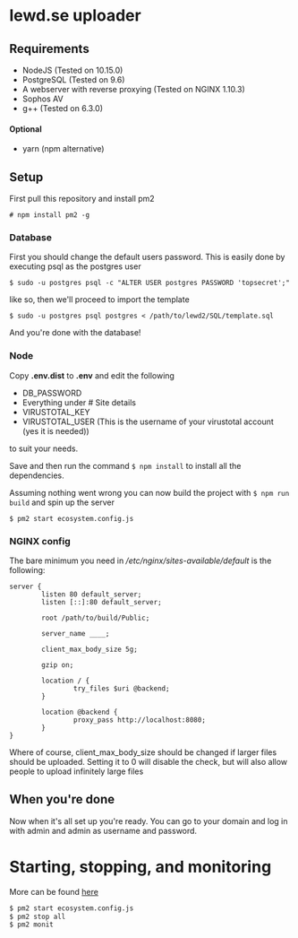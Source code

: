 # lewd.se uploader


## Requirements
* NodeJS (Tested on 10.15.0)
* PostgreSQL (Tested on 9.6)
* A webserver with reverse proxying (Tested on NGINX 1.10.3)
* Sophos AV
* g++ (Tested on 6.3.0)

#### Optional
* yarn (npm alternative)


## Setup
First pull this repository and install pm2

`# npm install pm2 -g`


### Database
First you should change the default users password. This is easily done by executing psql as the postgres user

`$ sudo -u postgres psql -c "ALTER USER postgres PASSWORD 'topsecret';"`

like so, then we'll proceed to import the template

`$ sudo -u postgres psql postgres < /path/to/lewd2/SQL/template.sql`


And you're done with the database!


### Node

Copy **.env.dist** to **.env** and edit the following 

* DB_PASSWORD
* Everything under # Site details
* VIRUSTOTAL_KEY  
* VIRUSTOTAL_USER (This is the username of your virustotal account (yes it is needed))

to suit your needs.

Save and then run the command `$ npm install` to install all the dependencies.


Assuming nothing went wrong you can now build the project with `$ npm run build` and spin up the server

`$ pm2 start ecosystem.config.js`


### NGINX config 

The bare minimum you need in _/etc/nginx/sites-available/default_ is the following:

```
server {
        listen 80 default_server;
        listen [::]:80 default_server;

        root /path/to/build/Public;

        server_name ____;

        client_max_body_size 5g;

        gzip on;

        location / {
                try_files $uri @backend;
        }

        location @backend {
                proxy_pass http://localhost:8080;
        }
}
```

Where of course, client_max_body_size should be changed if larger files should be uploaded. Setting it to 0 will disable the check, but will also allow people to upload infinitely large files

## When you're done

Now when it's all set up you're ready. You can go to your domain and log in with admin and admin as username and password.

# Starting, stopping, and monitoring 
More can be found [here](http://pm2.keymetrics.io/)

```bash
$ pm2 start ecosystem.config.js
$ pm2 stop all
$ pm2 monit
```
